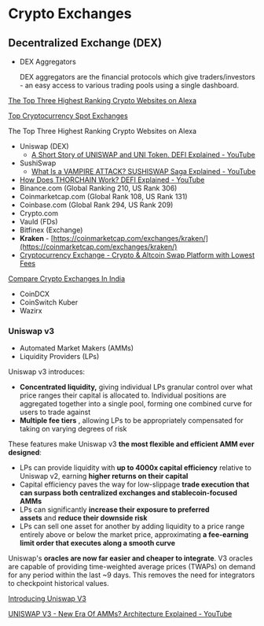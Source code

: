 # Crypto Exchanges

## Decentralized Exchange (DEX)

- DEX Aggregators

    DEX aggregators are the financial protocols which give traders/investors - an easy access to various trading pools using a single dashboard.

[The Top Three Highest Ranking Crypto Websites on Alexa](https://medium.com/@BountyBase/the-top-three-highest-ranking-crypto-websites-on-alexa-2a0afb0dbe61)

[Top Cryptocurrency Spot Exchanges](https://coinmarketcap.com/rankings/exchanges)

The Top Three Highest Ranking Crypto Websites on Alexa

- Uniswap (DEX)
  - [A Short Story of UNISWAP and UNI Token. DEFI Explained - YouTube](https://www.youtube.com/watch?v=LpjMgS4OVzs&ab_channel=Finematics)
- SushiSwap
  - [What Is a VAMPIRE ATTACK? SUSHISWAP Saga Explained - YouTube](https://www.youtube.com/watch?v=UFjXwrCGuog&ab_channel=Finematics)
- [How Does THORCHAIN Work? DEFI Explained - YouTube](https://www.youtube.com/watch?v=dNDh-mPboPc)
- Binance.com (Global Ranking 210, US Rank 306)
- Coinmarketcap.com (Global Rank 108, US Rank 131)
- Coinbase.com (Global Rank 294, US Rank 209)
- Crypto.com
- Vauld (FDs)
- Bitfinex (Exchange)
- **Kraken** - [https://coinmarketcap.com/exchanges/kraken/](https://coinmarketcap.com/exchanges/kraken/)
- [Cryptocurrency Exchange - Crypto & Altcoin Swap Platform with Lowest Fees](https://changelly.com/)

[Compare Crypto Exchanges In India](https://www.forbes.com/advisor/in/investing/cryptocurrency/best-crypto-exchange-in-india/)

- CoinDCX
- CoinSwitch Kuber
- Wazirx

### Uniswap v3

- Automated Market Makers (AMMs)
- Liquidity Providers (LPs)

Uniswap v3 introduces:

- **Concentrated liquidity,** giving individual LPs granular control over what price ranges their capital is allocated to. Individual positions are aggregated together into a single pool, forming one combined curve for users to trade against
- **Multiple fee tiers** , allowing LPs to be appropriately compensated for taking on varying degrees of risk

These features make Uniswap v3 **the most flexible and efficient AMM ever designed**:

- LPs can provide liquidity with **up to 4000x capital efficiency** relative to Uniswap v2, earning **higher returns on their capital**
- Capital efficiency paves the way for low-slippage **trade execution that can surpass both centralized exchanges and stablecoin-focused AMMs**
- LPs can significantly **increase their exposure to preferred assets** and **reduce their downside risk**
- LPs can sell one asset for another by adding liquidity to a price range entirely above or below the market price, approximating **a fee-earning limit order that executes along a smooth curve**

Uniswap's **oracles are now far easier and cheaper to integrate**. V3 oracles are capable of providing time-weighted average prices (TWAPs) on demand for any period within the last ~9 days. This removes the need for integrators to checkpoint historical values.

[Introducing Uniswap V3](https://blog.uniswap.org/uniswap-v3)

[UNISWAP V3 - New Era Of AMMs? Architecture Explained - YouTube](https://www.youtube.com/watch?v=Ehm-OYBmlPM)
